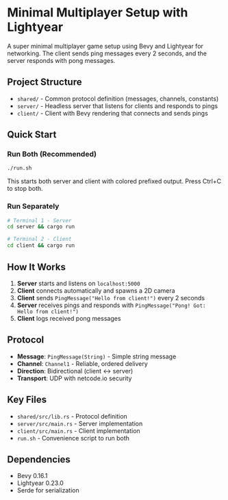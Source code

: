# Minimal Multiplayer Setup with Lightyear

A super minimal multiplayer game setup using Bevy and Lightyear for networking. The client sends ping messages every 2 seconds, and the server responds with pong messages.

## Project Structure

- `shared/` - Common protocol definition (messages, channels, constants)
- `server/` - Headless server that listens for clients and responds to pings
- `client/` - Client with Bevy rendering that connects and sends pings

## Quick Start

### Run Both (Recommended)
```bash
./run.sh
```
This starts both server and client with colored prefixed output. Press Ctrl+C to stop both.

### Run Separately
```bash
# Terminal 1 - Server
cd server && cargo run

# Terminal 2 - Client  
cd client && cargo run
```

## How It Works

1. **Server** starts and listens on `localhost:5000`
2. **Client** connects automatically and spawns a 2D camera
3. **Client** sends `PingMessage("Hello from client!")` every 2 seconds
4. **Server** receives pings and responds with `PingMessage("Pong! Got: Hello from client!")`
5. **Client** logs received pong messages

## Protocol

- **Message**: `PingMessage(String)` - Simple string message
- **Channel**: `Channel1` - Reliable, ordered delivery
- **Direction**: Bidirectional (client ↔ server)
- **Transport**: UDP with netcode.io security

## Key Files

- `shared/src/lib.rs` - Protocol definition
- `server/src/main.rs` - Server implementation
- `client/src/main.rs` - Client implementation
- `run.sh` - Convenience script to run both

## Dependencies

- Bevy 0.16.1
- Lightyear 0.23.0
- Serde for serialization